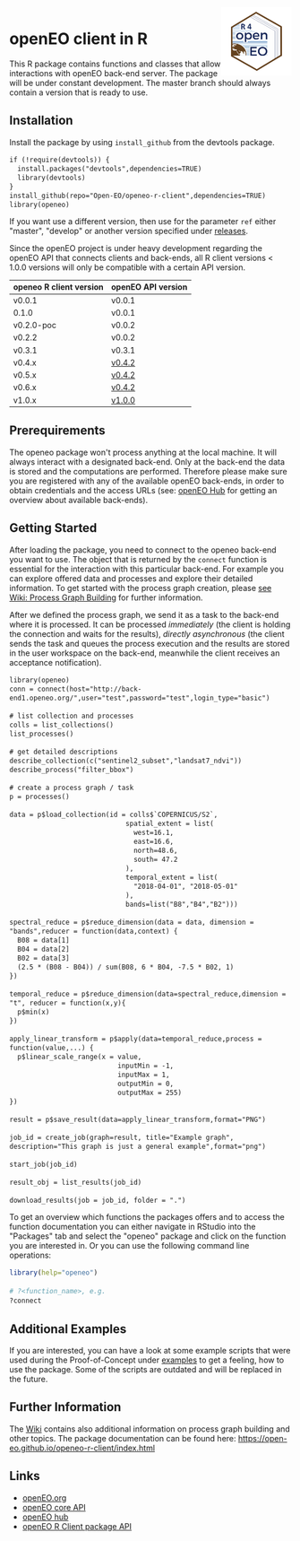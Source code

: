 
<img align="right" src="./wiki/logo_project.png" onerror="this.src='https://raw.githubusercontent.com/Open-EO/openeo-r-client/master/wiki/logo_project.png';" width="25%">

# openEO client in R

This R package contains functions and classes that allow interactions with openEO back-end server. The package will be under constant development. The master branch should always contain a version that is ready to use.

## Installation
Install the package by using `install_github` from the devtools package.

```
if (!require(devtools)) {
  install.packages("devtools",dependencies=TRUE)
  library(devtools)
}
install_github(repo="Open-EO/openeo-r-client",dependencies=TRUE)
library(openeo)
```

If you want use a different version, then use for the parameter `ref` either "master", "develop" or another version specified under [releases](https://github.com/Open-EO/openeo-r-client/releases).

Since the openEO project is under heavy development regarding the openEO API that connects clients and back-ends, all R client versions < 1.0.0 versions will only be compatible with a certain API version.

| openeo R client version | openEO API version |
| --- | --- |
| v0.0.1 | v0.0.1 |
| 0.1.0 | v0.0.1 |
| v0.2.0-poc | v0.0.2 |
| v0.2.2 | v0.0.2 |
| v0.3.1 | v0.3.1 |
| v0.4.x | [v0.4.2](https://openeo.org/documentation/0.4/developers/api/reference.html) |
| v0.5.x | [v0.4.2](https://openeo.org/documentation/0.4/developers/api/reference.html) |
| v0.6.x | [v0.4.2](https://openeo.org/documentation/0.4/developers/api/reference.html) |
| v1.0.x | [v1.0.0](https://openeo.org/documentation/1.0/developers/api/reference.html) |

## Prerequirements

The openeo package won't process anything at the local machine. It will always interact with a designated back-end. Only at the back-end the data is stored and the computations are performed. Therefore please make sure you are registered with any of the available openEO back-ends, in order to obtain credentials and the access URLs (see: [openEO Hub](https://hub.openeo.org/) for getting an overview about available back-ends). 

## Getting Started
After loading the package, you need to connect to the openeo back-end you want to use. The object that is returned by the `connect` function is essential for the interaction with this particular back-end. For example you can explore offered data and processes and explore their detailed information.
To get started with the process graph creation, please [see Wiki: Process Graph Building](https://github.com/Open-EO/openeo-r-client/wiki/Process-Graph-Building) for further information.

After we defined the process graph, we send it as a task to the back-end where it is processed. It can be processed _immediately_ (the client is holding the connection and waits for the results), _directly asynchronous_ (the client sends the task and queues the process execution and the results are stored in the user workspace on the back-end, meanwhile the client receives an acceptance notification).

```
library(openeo)
conn = connect(host="http://back-end1.openeo.org/",user="test",password="test",login_type="basic")

# list collection and processes
colls = list_collections()
list_processes()

# get detailed descriptions
describe_collection(c("sentinel2_subset","landsat7_ndvi"))
describe_process("filter_bbox")

# create a process graph / task
p = processes()

data = p$load_collection(id = colls$`COPERNICUS/S2`,
                             spatial_extent = list(
                               west=16.1,
                               east=16.6,
                               north=48.6,
                               south= 47.2
                             ),
                             temporal_extent = list(
                               "2018-04-01", "2018-05-01"
                             ),
                             bands=list("B8","B4","B2")))

spectral_reduce = p$reduce_dimension(data = data, dimension = "bands",reducer = function(data,context) {
  B08 = data[1]
  B04 = data[2]
  B02 = data[3]
  (2.5 * (B08 - B04)) / sum(B08, 6 * B04, -7.5 * B02, 1)
})

temporal_reduce = p$reduce_dimension(data=spectral_reduce,dimension = "t", reducer = function(x,y){
  p$min(x)
})

apply_linear_transform = p$apply(data=temporal_reduce,process = function(value,...) {
  p$linear_scale_range(x = value, 
                           inputMin = -1, 
                           inputMax = 1, 
                           outputMin = 0, 
                           outputMax = 255)
})

result = p$save_result(data=apply_linear_transform,format="PNG")
                                
job_id = create_job(graph=result, title="Example graph", description="This graph is just a general example",format="png")

start_job(job_id)

result_obj = list_results(job_id)

download_results(job = job_id, folder = ".")

```
To get an overview which functions the packages offers and to access the function documentation you can either navigate in RStudio into the "Packages" tab and select the "openeo" package and click on the function you are interested in. Or you can use the following command line operations:

```R
library(help="openeo")

# ?<function_name>, e.g.
?connect
```

## Additional Examples
If you are interested, you can have a look at some example scripts that were used during the Proof-of-Concept under [examples](https://github.com/Open-EO/openeo-r-client/tree/master/examples) to get a feeling, how to use the package. Some of the scripts are outdated and will be replaced in the future.

## Further Information
The [Wiki](https://github.com/Open-EO/openeo-r-client/wiki) contains also additional information on process graph building and other topics.
The package documentation can be found here: <https://open-eo.github.io/openeo-r-client/index.html>

## Links
* [openEO.org](https://openeo.org/)
* [openEO core API](https://openeo.org/documentation/1.0/developers/api/reference.html)
* [openEO hub](https://hub.openeo.org/)
* [openEO R Client package API](https://open-eo.github.io/openeo-r-client/)
